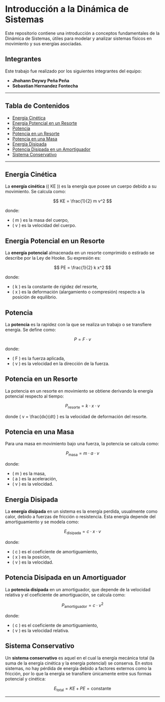# Introducción a la Dinámica de Sistemas

Este repositorio contiene una introducción a conceptos fundamentales de la Dinámica de Sistemas, útiles para modelar y analizar sistemas físicos en movimiento y sus energías asociadas.

## Integrantes

Este trabajo fue realizado por los siguientes integrantes del equipo:

- **Jhohann Deywy Peña Peña**
- **Sebastian Hernandez Fontecha**


---

## Tabla de Contenidos
- [Energía Cinética](#energía-cinética)
- [Energía Potencial en un Resorte](#energía-potencial-en-un-resorte)
- [Potencia](#potencia)
- [Potencia en un Resorte](#potencia-en-un-resorte)
- [Potencia en una Masa](#potencia-en-una-masa)
- [Energía Disipada](#energía-disipada)
- [Potencia Disipada en un Amortiguador](#potencia-disipada-en-un-amortiguador)
- [Sistema Conservativo](#sistema-conservativo)

---

## Energía Cinética

La **energía cinética** (\( KE \)) es la energía que posee un cuerpo debido a su movimiento. Se calcula como:

$$
KE = \frac{1}{2} m v^2
$$

donde:
- \( m \) es la masa del cuerpo,
- \( v \) es la velocidad del cuerpo.

## Energía Potencial en un Resorte

La **energía potencial** almacenada en un resorte comprimido o estirado se describe por la Ley de Hooke. Su expresión es:

$$
PE = \frac{1}{2} k x^2
$$

donde:
- \( k \) es la constante de rigidez del resorte,
- \( x \) es la deformación (alargamiento o compresión) respecto a la posición de equilibrio.

## Potencia

La **potencia** es la rapidez con la que se realiza un trabajo o se transfiere energía. Se define como:

$$
P = F \cdot v
$$

donde:
- \( F \) es la fuerza aplicada,
- \( v \) es la velocidad en la dirección de la fuerza.

## Potencia en un Resorte

La potencia en un resorte en movimiento se obtiene derivando la energía potencial respecto al tiempo:

$$
P_{\text{resorte}} = k \cdot x \cdot v
$$

donde \( v = \frac{dx}{dt} \) es la velocidad de deformación del resorte.

## Potencia en una Masa

Para una masa en movimiento bajo una fuerza, la potencia se calcula como:

$$
P_{\text{masa}} = m \cdot a \cdot v
$$

donde:
- \( m \) es la masa,
- \( a \) es la aceleración,
- \( v \) es la velocidad.

## Energía Disipada

La **energía disipada** en un sistema es la energía perdida, usualmente como calor, debido a fuerzas de fricción o resistencia. Esta energía depende del amortiguamiento y se modela como:

$$
E_{\text{disipada}} = c \cdot x \cdot v
$$

donde:
- \( c \) es el coeficiente de amortiguamiento,
- \( x \) es la posición,
- \( v \) es la velocidad.

## Potencia Disipada en un Amortiguador

La **potencia disipada** en un amortiguador, que depende de la velocidad relativa y el coeficiente de amortiguación, se calcula como:

$$
P_{\text{amortiguador}} = c \cdot v^2
$$

donde:
- \( c \) es el coeficiente de amortiguamiento,
- \( v \) es la velocidad relativa.

## Sistema Conservativo

Un **sistema conservativo** es aquel en el cual la energía mecánica total (la suma de la energía cinética y la energía potencial) se conserva. En estos sistemas, no hay pérdida de energía debido a factores externos como la fricción, por lo que la energía se transfiere únicamente entre sus formas potencial y cinética:

$$
E_{\text{total}} = KE + PE = \text{constante}
$$

---

